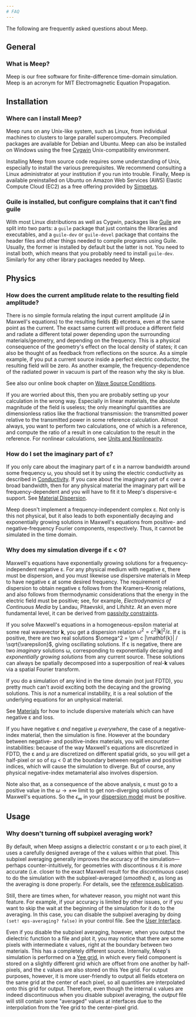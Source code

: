 ```yaml
---
# FAQ
---
```


The following are frequently asked questions about Meep.

General
-------

### What is Meep?

Meep is our free software for finite-difference time-domain simulation. Meep is an acronym for MIT Electromagnetic Equation Propagation.

Installation
------------

### Where can I install Meep?

Meep runs on any Unix-like system, such as Linux, from individual machines to clusters to large parallel supercomputers. Precompiled packages are available for Debian and Ubuntu. Meep can also be installed on Windows using the free [Cygwin](https://en.wikipedia.org/wiki/Cygwin) Unix-compatibility environment.

Installing Meep from source code requires some understanding of Unix, especially to install the various prerequisites. We recommend consulting a Linux administrator at your institution if you run into trouble. Finally, Meep is available preinstalled on Ubuntu on Amazon Web Services (AWS) Elastic Compute Cloud (EC2) as a free offering provided by [Simpetus](http://www.simpetuscloud.com).

### Guile is installed, but configure complains that it can't find guile

With most Linux distributions as well as Cygwin, packages like [Guile](http://www.gnu.org/software/guile) are split into two parts: a `guile` package that just contains the libraries and executables, and a `guile-dev` or `guile-devel` package that contains the header files and other things needed to compile programs using Guile. Usually, the former is installed by default but the latter is not. You need to install both, which means that you probably need to install `guile-dev`. Similarly for any other library packages needed by Meep.

Physics
-------

### How does the current amplitude relate to the resulting field amplitude?

There is no simple formula relating the input current amplitude (**J** in Maxwell's equations) to the resulting fields (**E**) etcetera, even at the same point as the current. The exact same current will produce a different field and radiate a different total power depending upon the surrounding materials/geometry, and depending on the frequency. This is a physical consequence of the geometry's effect on the local density of states; it can also be thought of as feedback from reflections on the source. As a simple example, if you put a current source inside a perfect electric conductor, the resulting field will be zero. As another example, the frequency-dependence of the radiated power in vacuum is part of the reason why the sky is blue.

See also our online book chapter on [Wave Source Conditions](http://arxiv.org/abs/arXiv:1301.5366).

If you are worried about this, then you are probably setting up your calculation in the wrong way. Especially in linear materials, the absolute magnitude of the field is useless; the only meaningful quantities are dimensionless ratios like the fractional transmission: the transmitted power relative to the transmitted power in some reference calculation. Almost always, you want to perform two calculations, one of which is a reference, and compute the ratio of a result in one calculation to the result in the reference. For nonlinear calculations, see [Units and Nonlinearity](Units_and_Nonlinearity.md).

### How do I set the imaginary part of ε?

If you only care about the imaginary part of ε in a narrow bandwidth around some frequency ω, you should set it by using the electric conductivity as described in [Conductivity](Materialsmd#Conductivity). If you care about the imaginary part of ε over a broad bandwidth, then for any physical material the imaginary part will be frequency-dependent and you will have to fit it to Meep's dispersive-ε support. See [Material Dispersion](Materials.md#material-dispersion).

Meep doesn't implement a frequency-independent complex ε. Not only is this not physical, but it also leads to both exponentially decaying and exponentially growing solutions in Maxwell's equations from positive- and negative-frequency Fourier components, respectively. Thus, it cannot be simulated in the time domain.

### Why does my simulation diverge if ε &lt; 0?

Maxwell's equations have exponentially growing solutions for a frequency-independent negative ε. For any physical medium with negative ε, there must be dispersion, and you must likewise use dispersive materials in Meep to have negative ε at some desired frequency. The requirement of dispersion to obtain negative ε follows from the Kramers–Kronig relations, and also follows from thermodynamic considerations that the energy in the electric field must be positive; see, for example, *Electrodynamics of Continuous Media* by Landau, Pitaevskii, and Lifshitz. At an even more fundamental level, it can be derived from [passivity constraints](http://arxiv.org/abs/arXiv:1405.0238).

If you solve Maxwell's equations in a homogeneous-epsilon material at some real wavevector **k**, you get a dispersion relation $\omega^2 = c^2 |\mathbf{k}|^2 / \varepsilon$. If ε is positive, there are two real solutions $\omega^2 = \pm c |\mathbf{k}| / \sqrt{\varepsilon}$, giving oscillating solutions. If ε is negative, there are two *imaginary* solutions ω, corresponding to exponentially decaying and *exponentially growing solutions* from any current source. These solutions can always be spatially decomposed into a superposition of real-**k** values via a spatial Fourier transform.

If you do a simulation of any kind in the time domain (not just FDTD), you pretty much can't avoid exciting both the decaying and the growing solutions. This is *not* a numerical instability, it is a real solution of the underlying equations for an unphysical material.

See [Materials](Materials.md) for how to include dispersive materials which can have negative ε and loss.

If you have negative ε *and* negative μ *everywhere*, the case of a negative-index material, then the simulation is fine. However at the boundary between negative- and positive-index materials, you will encounter instabilities: because of the way Maxwell's equations are discretized in FDTD, the ε and μ are discretized on different spatial grids, so you will get a half-pixel or so of εμ &lt; 0 at the boundary between negative and positive indices, which will cause the simulation to diverge. But of course, any physical negative-index metamaterial also involves dispersion.

Note also that, as a consequence of the above analysis, ε must go to a positive value in the $\omega\to\pm\infty$ limit to get non-diverging solutions of Maxwell's equations. So the $\epsilon_\infty$ in your [dispersion model](Materials.md) must be positive.

Usage
-----

### Why doesn't turning off subpixel averaging work?

By default, when Meep assigns a dielectric constant ε or μ to each pixel, it uses a carefully designed average of the ε values within that pixel. This subpixel averaging generally improves the accuracy of the simulation—perhaps counter-intuitively, for geometries with discontinous ε it is *more* accurate (i.e. closer to the exact Maxwell result for the *discontinuous* case) to do the simulation with the subpixel-averaged (*smoothed*) ε, as long as the averaging is done properly. For details, see the [reference publication](License_and_Copyright.md#referencing).

Still, there are times when, for whatever reason, you might not want this feature. For example, if your accuracy is limited by other issues, or if you want to skip the wait at the beginning of the simulation for it do to the averaging. In this case, you can disable the subpixel averaging by doing `(set! eps-averaging? false)` in your control file. See the [User Interface](Scheme_User_Interface.md).

Even if you disable the subpixel averaging, however, when you output the dielectric function to a file and plot it, you may notice that there are some pixels with intermediate ε values, right at the boundary between two materials. This has a completely different source. Internally, Meep's simulation is performed on a [Yee grid](Yee_Lattice.md), in which every field component is stored on a slightly different grid which are offset from one another by half-pixels, and the ε values are also stored on this Yee grid. For output purposes, however, it is more user-friendly to output all fields etcetera on the same grid at the center of each pixel, so all quantities are interpolated onto this grid for output. Therefore, even though the internal ε values are indeed discontinuous when you disable subpixel averaging, the *output* file will still contain some "averaged" values at interfaces due to the interpolation from the Yee grid to the center-pixel grid.
